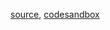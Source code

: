 [source](https://github.com/rrag/react-stockcharts/blob/master/docs/lib/charts/GroupedBarChart.js), [codesandbox](https://codesandbox.io/s/github/rrag/react-stockcharts-examples2/tree/master/examples/GroupedBarChart)
